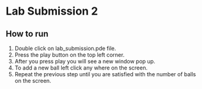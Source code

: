 # Lab Submission 2

## How to run
1. Double click on lab_submission.pde file.
1. Press the play button on the top left corner.
1. After you press play you will see a new window pop up.
1. To add a new ball left click any where on the screen.
1. Repeat the previous step until you are satisfied with the number of balls on the screen.
